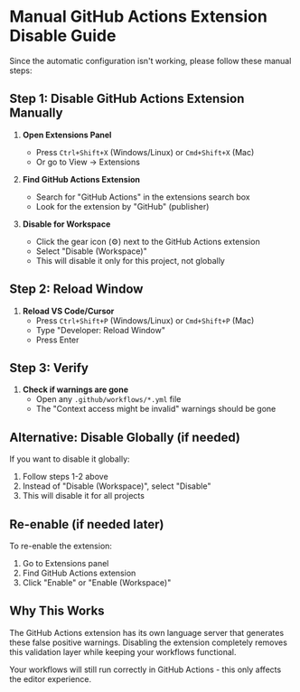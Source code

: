 # Manual GitHub Actions Extension Disable Guide

Since the automatic configuration isn't working, please follow these manual steps:

## Step 1: Disable GitHub Actions Extension Manually

1. **Open Extensions Panel**
   - Press `Ctrl+Shift+X` (Windows/Linux) or `Cmd+Shift+X` (Mac)
   - Or go to View → Extensions

2. **Find GitHub Actions Extension**
   - Search for "GitHub Actions" in the extensions search box
   - Look for the extension by "GitHub" (publisher)

3. **Disable for Workspace**
   - Click the gear icon (⚙️) next to the GitHub Actions extension
   - Select "Disable (Workspace)"
   - This will disable it only for this project, not globally

## Step 2: Reload Window

1. **Reload VS Code/Cursor**
   - Press `Ctrl+Shift+P` (Windows/Linux) or `Cmd+Shift+P` (Mac)
   - Type "Developer: Reload Window"
   - Press Enter

## Step 3: Verify

1. **Check if warnings are gone**
   - Open any `.github/workflows/*.yml` file
   - The "Context access might be invalid" warnings should be gone

## Alternative: Disable Globally (if needed)

If you want to disable it globally:

1. Follow steps 1-2 above
2. Instead of "Disable (Workspace)", select "Disable"
3. This will disable it for all projects

## Re-enable (if needed later)

To re-enable the extension:

1. Go to Extensions panel
2. Find GitHub Actions extension
3. Click "Enable" or "Enable (Workspace)"

## Why This Works

The GitHub Actions extension has its own language server that generates these false positive warnings. Disabling the extension completely removes this validation layer while keeping your workflows functional.

Your workflows will still run correctly in GitHub Actions - this only affects the editor experience.

